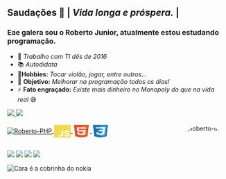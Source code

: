 ## Saudações 🖖 | _Vida longa e próspera._ |
### Eae galera sou o **Roberto Junior**, atualmente estou estudando programação. 

- 🔭 _Trabalho com TI dês de 2016_
- 📚 _Autodidata_
- 📌**Hobbies:** _Tocar violão, jogar, entre outros..._
- 🎯 **Objetivo:** _Melhorar na programação todos os dias!_
- ⚡ **Fato engraçado:** _Existe mais dinheiro no Monopoly do que na vida real_ 😅


<div>

  <a href="https://github.com/Roberto-A-F-Faria-JR">
  <img height="145em" src="https://github-readme-stats.vercel.app/api?username=Roberto-A-F-Faria-JR&show_icons=true&theme=github_dark&include_all_commits=true&count_private=true"/>
  <img height="120em" src="https://github-readme-stats.vercel.app/api/top-langs/?username=Roberto-A-F-Faria-JR&layout=compact&langs_count=7&theme=github_dark"/>   
</div>
  </div> 
<div style="display: inline_block"><br>
  <img align="center" alt="Roberto-PHP" height="50" width="50"  src="https://cdn.jsdelivr.net/gh/devicons/devicon/icons/php/php-plain.svg" />
  <img align="center" alt="Roberto-Js" height="30" width="40" src="https://raw.githubusercontent.com/devicons/devicon/master/icons/javascript/javascript-plain.svg">
  <img align="center" alt="Roberto-HTML" height="30" width="40" src="https://raw.githubusercontent.com/devicons/devicon/master/icons/html5/html5-original.svg">
  <img align="center" alt="Roberto-CSS" height="30" width="40" src="https://raw.githubusercontent.com/devicons/devicon/master/icons/css3/css3-original.svg">
  <img align="right" alt="Roberto-IMG" height="150" style="border-radius:50px;" src="https://cdn.discordapp.com/attachments/913794754372845571/913797914269208616/download20211105110920.png">
</div>

##

<div>
  
  <a href="https://www.linkedin.com/in/roberto-junior-292268208/" target="_blank"><img src="https://img.shields.io/badge/-LinkedIn-%230077B5?style=for-the-badge&logo=linkedin&logoColor=white" target="_blank"></a>
  <a href="https://www.facebook.com/zusdo.tokimoshi.5/" target="_blank"><img src="https://img.shields.io/badge/Facebook-1877F2?style=for-the-badge&logo=facebook&logoColor=white" target="_blank"></a>
  <a href="https://www.instagram.com/roberto.a.f.f.junior/" target="_blank"><img src="https://img.shields.io/badge/-Instagram-%23E4405F?style=for-the-badge&logo=instagram&logoColor=white" target="_blank"></a>
  <a href = "mailto:raffjrdev001@gmail.com"><img src="https://img.shields.io/badge/Gmail-D14836?style=for-the-badge&logo=gmail&logoColor=white" target="_blank"></a>
</div>

  ![Cara é a cobrinha do nokia](https://github.com/Roberto-A-F-Faria-JR/Roberto-A-F-Faria-JR/blob/output/github-contribution-grid-snake.svg)


